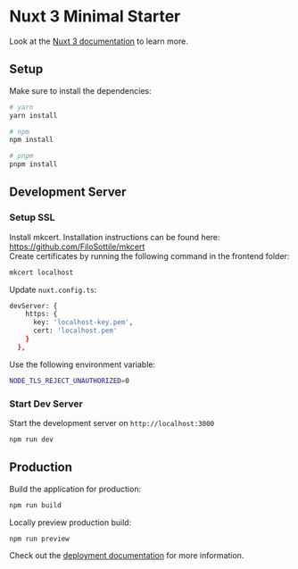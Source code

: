 # Nuxt 3 Minimal Starter

Look at the [Nuxt 3 documentation](https://nuxt.com/docs/getting-started/introduction) to learn more.

## Setup

Make sure to install the dependencies:

```bash
# yarn
yarn install

# npm
npm install

# pnpm
pnpm install
```

## Development Server

### Setup SSL
Install mkcert. Installation instructions can be found here: https://github.com/FiloSottile/mkcert   
Create certificates by running the following command in the frontend folder:   
```bash
mkcert localhost
```
Update `nuxt.config.ts`:
```bash
devServer: {
    https: {
      key: 'localhost-key.pem',
      cert: 'localhost.pem'
    }
  },
```
Use the following environment variable:
```bash
NODE_TLS_REJECT_UNAUTHORIZED=0
```

### Start Dev Server
Start the development server on `http://localhost:3000`

```bash
npm run dev
```

## Production

Build the application for production:

```bash
npm run build
```

Locally preview production build:

```bash
npm run preview
```

Check out the [deployment documentation](https://nuxt.com/docs/getting-started/deployment) for more information.
